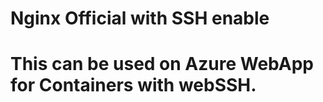 # Nginx Official with SSH enable  
# This can be used on Azure WebApp for Containers __with webSSH__.
